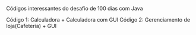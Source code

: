Códigos interessantes do desafio de 100 dias com Java

Código 1: Calculadora + Calculadora com GUI
Código 2: Gerenciamento de loja(Cafeteria) + GUI
